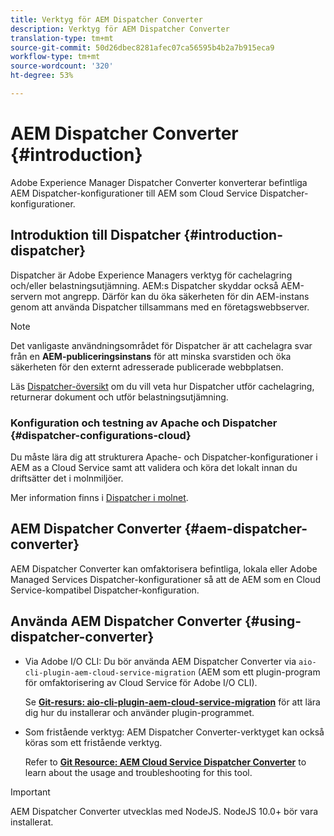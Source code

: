 ```yaml
---
title: Verktyg för AEM Dispatcher Converter
description: Verktyg för AEM Dispatcher Converter
translation-type: tm+mt
source-git-commit: 50d26dbec8281afec07ca56595b4b2a7b915eca9
workflow-type: tm+mt
source-wordcount: '320'
ht-degree: 53%

---
```



# AEM Dispatcher Converter {#introduction}

Adobe Experience Manager Dispatcher Converter konverterar befintliga AEM Dispatcher-konfigurationer till AEM som Cloud Service Dispatcher-konfigurationer.

## Introduktion till Dispatcher {#introduction-dispatcher}

Dispatcher är Adobe Experience Managers verktyg för cachelagring och/eller belastningsutjämning. AEM:s Dispatcher skyddar också AEM-servern mot angrepp. Därför kan du öka säkerheten för din AEM-instans genom att använda Dispatcher tillsammans med en företagswebbserver.

>[!NOTE]
>Det vanligaste användningsområdet för Dispatcher är att cachelagra svar från en **AEM-publiceringsinstans** för att minska svarstiden och öka säkerheten för den externt adresserade publicerade webbplatsen.

Läs [Dispatcher-översikt](https://docs.adobe.com/content/help/en/experience-manager-dispatcher/using/dispatcher.html) om du vill veta hur Dispatcher utför cachelagring, returnerar dokument och utför belastningsutjämning.

### Konfiguration och testning av Apache och Dispatcher {#dispatcher-configurations-cloud}

Du måste lära dig att strukturera Apache- och Dispatcher-konfigurationer i AEM as a Cloud Service samt att validera och köra det lokalt innan du driftsätter det i molnmiljöer.

Mer information finns i [Dispatcher i molnet](https://docs.adobe.com/content/help/en/experience-manager-cloud-service/implementing/content-delivery/disp-overview.html).

## AEM Dispatcher Converter {#aem-dispatcher-converter}

AEM Dispatcher Converter kan omfaktorisera befintliga, lokala eller Adobe Managed Services Dispatcher-konfigurationer så att de AEM som en Cloud Service-kompatibel Dispatcher-konfiguration.

## Använda AEM Dispatcher Converter {#using-dispatcher-converter} 

* Via Adobe I/O CLI: Du bör använda AEM Dispatcher Converter via `aio-cli-plugin-aem-cloud-service-migration` (AEM som ett plugin-program för omfaktorisering av Cloud Service för Adobe I/O CLI).

   Se **[Git-resurs: aio-cli-plugin-aem-cloud-service-migration](https://github.com/adobe/aio-cli-plugin-aem-cloud-service-migration#introduction)** för att lära dig hur du installerar och använder plugin-programmet.

* Som fristående verktyg: AEM Dispatcher Converter-verktyget kan också köras som ett fristående verktyg.

   Refer to **[Git Resource: AEM Cloud Service Dispatcher Converter](https://github.com/adobe/aem-cloud-service-source-migration/tree/master/packages/dispatcher-converter)** to learn about the usage and troubleshooting for this tool.

>[!IMPORTANT]
>AEM Dispatcher Converter utvecklas med NodeJS. NodeJS 10.0+ bör vara installerat.

